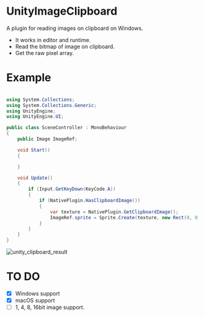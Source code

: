 # UnityImageClipboard

A plugin for reading images on clipboard on Windows.

- It works in editor and runtime.
- Read the bitmap of image on clipboard.
- Get the raw pixel array.

# Example
```c#
  
using System.Collections;
using System.Collections.Generic;
using UnityEngine;
using UnityEngine.UI;

public class SceneController : MonoBehaviour
{
    public Image ImageRef;

    void Start()
    {

    }

    void Update()
    {
        if (Input.GetKeyDown(KeyCode.A))
        {
            if (NativePlugin.HasClipboardImage())
            {
                var texture = NativePlugin.GetClipboardImage();
                ImageRef.sprite = Sprite.Create(texture, new Rect(0, 0, texture.width, texture.height), Vector2.zero);
            }
        }
    }
}
```

![unity_clipboard_result](https://user-images.githubusercontent.com/32408639/87244076-035f8c80-c476-11ea-909c-43d3b9380079.gif)

# TO DO
- [x] Windows support
- [x] macOS support
- [ ] 1, 4, 8, 16bit image support.
